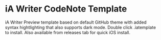 # iA Writer CodeNote Template

iA Writer Preview template based on default GitHub theme with added syntax hightlighting that also supports dark mode. Double click .iatemplate to install. Also available from releases tab for quick iOS install.
